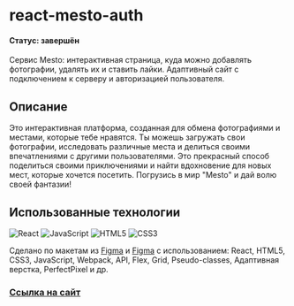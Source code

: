 # react-mesto-auth
#### Статус: завершён

Сервис Mesto: интерактивная страница, куда можно добавлять фотографии, удалять их и ставить лайки. Адаптивный сайт с подключением к серверу и авторизацией пользователя.

## Описание

Это интерактивная платформа, созданная для обмена фотографиями и местами, которые тебе нравятся. Ты можешь загружать свои фотографии, исследовать различные места и делиться своими впечатлениями с другими пользователями. Это прекрасный способ поделиться своими приключениями и найти вдохновение для новых мест, которые хочется посетить. Погрузись в мир "Mesto" и дай волю своей фантазии!

## Использованные технологии

![React](https://img.shields.io/badge/react-%2320232a.svg?style=for-the-badge&logo=react&logoColor=%2361DAFB)  ![JavaScript](https://img.shields.io/badge/javascript-%23323330.svg?style=for-the-badge&logo=javascript&logoColor=%23F7DF1E)    ![HTML5](https://img.shields.io/badge/html5-%23E34F26.svg?style=for-the-badge&logo=html5&logoColor=white)  ![CSS3](https://img.shields.io/badge/css3-%231572B6.svg?style=for-the-badge&logo=css3&logoColor=white)  

Сделано по макетам из [Figma](https://www.figma.com/file/2cn9N9jSkmxD84oJik7xL7/JavaScript.-Sprint-4?node-id=0%3A1 "https://www.figma.com/file/2cn9N9jSkmxD84oJik7xL7/JavaScript.-Sprint-4?node-id=0%3A1") и [Figma](https://www.figma.com/file/bjyvbKKJN2naO0ucURl2Z0/JavaScript.-Sprint-5?node-id=0%3A1) с использованием: React, HTML5, CSS3, JavaScript, Webpack, API, Flex, Grid, Pseudo-classes, Адаптивная верстка, PerfectPixel и др.

### [Ссылка на сайт](https://mesto-react.tovchennikov.nomoredomains.work/ "https://mesto-react.tovchennikov.nomoredomains.work/")